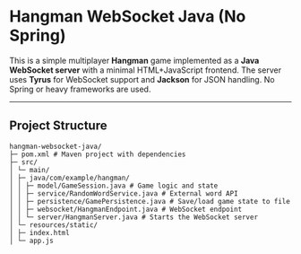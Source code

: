 # Hangman WebSocket Java (No Spring)

This is a simple multiplayer **Hangman** game implemented as a **Java WebSocket server** with a minimal HTML+JavaScript frontend. The server uses **Tyrus** for WebSocket support and **Jackson** for JSON handling. No Spring or heavy frameworks are used.

---

## Project Structure

```
hangman-websocket-java/
├─ pom.xml # Maven project with dependencies
├─ src/
│ └─ main/
│ ├─ java/com/example/hangman/
│ │ ├─ model/GameSession.java # Game logic and state
│ │ ├─ service/RandomWordService.java # External word API
│ │ ├─ persistence/GamePersistence.java # Save/load game state to file
│ │ ├─ websocket/HangmanEndpoint.java # WebSocket endpoint
│ │ └─ server/HangmanServer.java # Starts the WebSocket server
│ └─ resources/static/
│ ├─ index.html
│ └─ app.js
```